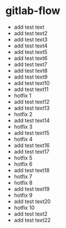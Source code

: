 # gitlab-flow

- add test text
- add test text2
- add test text3
- add test text4
- add test text5
- add test text6
- add test text7
- add test text8
- add test text9
- add test text10
- add test text11
- hotfix 1
- add test text12
- add test text13
- hotfix 2
- add test text14
- hotfix 3
- add test text15
- hotfix 4
- add test text16
- add test text17
- hotfix 5
- hotfix 6
- add test text18
- hotfix 7
- hotfix 8
- add test text19
- hotfix 9
- add test text20
- hotfix 10
- add test text2
- add test text22
